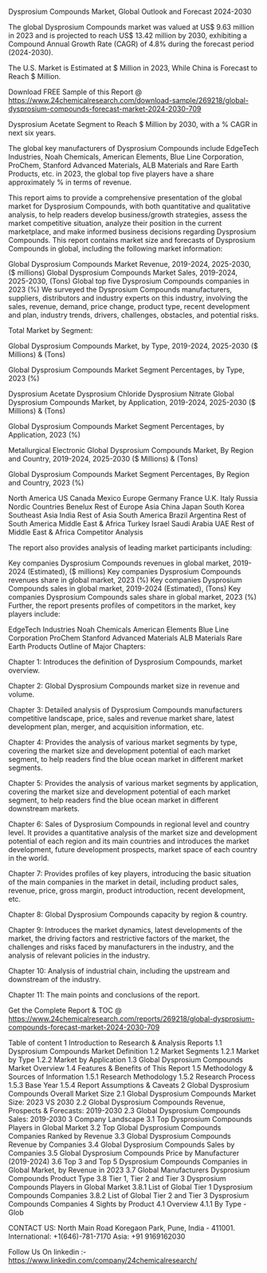 Dysprosium Compounds Market, Global Outlook and Forecast 2024-2030

The global Dysprosium Compounds market was valued at US$ 9.63 million in 2023 and is projected to reach US$ 13.42 million by 2030, exhibiting a Compound Annual Growth Rate (CAGR) of 4.8% during the forecast period (2024-2030).

The U.S. Market is Estimated at $ Million in 2023, While China is Forecast to Reach $ Million.

Download FREE Sample of this Report @ https://www.24chemicalresearch.com/download-sample/269218/global-dysprosium-compounds-forecast-market-2024-2030-709

Dysprosium Acetate Segment to Reach $ Million by 2030, with a % CAGR in next six years.

The global key manufacturers of Dysprosium Compounds include EdgeTech Industries, Noah Chemicals, American Elements, Blue Line Corporation, ProChem, Stanford Advanced Materials, ALB Materials and Rare Earth Products, etc. in 2023, the global top five players have a share approximately % in terms of revenue.

This report aims to provide a comprehensive presentation of the global market for Dysprosium Compounds, with both quantitative and qualitative analysis, to help readers develop business/growth strategies, assess the market competitive situation, analyze their position in the current marketplace, and make informed business decisions regarding Dysprosium Compounds. This report contains market size and forecasts of Dysprosium Compounds in global, including the following market information:

Global Dysprosium Compounds Market Revenue, 2019-2024, 2025-2030, ($ millions)
Global Dysprosium Compounds Market Sales, 2019-2024, 2025-2030, (Tons)
Global top five Dysprosium Compounds companies in 2023 (%)
We surveyed the Dysprosium Compounds manufacturers, suppliers, distributors and industry experts on this industry, involving the sales, revenue, demand, price change, product type, recent development and plan, industry trends, drivers, challenges, obstacles, and potential risks.

Total Market by Segment:

Global Dysprosium Compounds Market, by Type, 2019-2024, 2025-2030 ($ Millions) & (Tons)

Global Dysprosium Compounds Market Segment Percentages, by Type, 2023 (%)

Dysprosium Acetate
Dysprosium Chloride
Dysprosium Nitrate
Global Dysprosium Compounds Market, by Application, 2019-2024, 2025-2030 ($ Millions) & (Tons)

Global Dysprosium Compounds Market Segment Percentages, by Application, 2023 (%)

Metallurgical
Electronic
Global Dysprosium Compounds Market, By Region and Country, 2019-2024, 2025-2030 ($ Millions) & (Tons)

Global Dysprosium Compounds Market Segment Percentages, By Region and Country, 2023 (%)

North America
US
Canada
Mexico
Europe
Germany
France
U.K.
Italy
Russia
Nordic Countries
Benelux
Rest of Europe
Asia
China
Japan
South Korea
Southeast Asia
India
Rest of Asia
South America
Brazil
Argentina
Rest of South America
Middle East & Africa
Turkey
Israel
Saudi Arabia
UAE
Rest of Middle East & Africa
Competitor Analysis

The report also provides analysis of leading market participants including:

Key companies Dysprosium Compounds revenues in global market, 2019-2024 (Estimated), ($ millions)
Key companies Dysprosium Compounds revenues share in global market, 2023 (%)
Key companies Dysprosium Compounds sales in global market, 2019-2024 (Estimated), (Tons)
Key companies Dysprosium Compounds sales share in global market, 2023 (%)
Further, the report presents profiles of competitors in the market, key players include:

EdgeTech Industries
Noah Chemicals
American Elements
Blue Line Corporation
ProChem
Stanford Advanced Materials
ALB Materials
Rare Earth Products
Outline of Major Chapters:

Chapter 1: Introduces the definition of Dysprosium Compounds, market overview.

Chapter 2: Global Dysprosium Compounds market size in revenue and volume.

Chapter 3: Detailed analysis of Dysprosium Compounds manufacturers competitive landscape, price, sales and revenue market share, latest development plan, merger, and acquisition information, etc.

Chapter 4: Provides the analysis of various market segments by type, covering the market size and development potential of each market segment, to help readers find the blue ocean market in different market segments.

Chapter 5: Provides the analysis of various market segments by application, covering the market size and development potential of each market segment, to help readers find the blue ocean market in different downstream markets.

Chapter 6: Sales of Dysprosium Compounds in regional level and country level. It provides a quantitative analysis of the market size and development potential of each region and its main countries and introduces the market development, future development prospects, market space of each country in the world.

Chapter 7: Provides profiles of key players, introducing the basic situation of the main companies in the market in detail, including product sales, revenue, price, gross margin, product introduction, recent development, etc.

Chapter 8: Global Dysprosium Compounds capacity by region & country.

Chapter 9: Introduces the market dynamics, latest developments of the market, the driving factors and restrictive factors of the market, the challenges and risks faced by manufacturers in the industry, and the analysis of relevant policies in the industry.

Chapter 10: Analysis of industrial chain, including the upstream and downstream of the industry.

Chapter 11: The main points and conclusions of the report.

Get the Complete Report & TOC @ https://www.24chemicalresearch.com/reports/269218/global-dysprosium-compounds-forecast-market-2024-2030-709

Table of content
1 Introduction to Research & Analysis Reports
1.1 Dysprosium Compounds Market Definition
1.2 Market Segments
1.2.1 Market by Type
1.2.2 Market by Application
1.3 Global Dysprosium Compounds Market Overview
1.4 Features & Benefits of This Report
1.5 Methodology & Sources of Information
1.5.1 Research Methodology
1.5.2 Research Process
1.5.3 Base Year
1.5.4 Report Assumptions & Caveats
2 Global Dysprosium Compounds Overall Market Size
2.1 Global Dysprosium Compounds Market Size: 2023 VS 2030
2.2 Global Dysprosium Compounds Revenue, Prospects & Forecasts: 2019-2030
2.3 Global Dysprosium Compounds Sales: 2019-2030
3 Company Landscape
3.1 Top Dysprosium Compounds Players in Global Market
3.2 Top Global Dysprosium Compounds Companies Ranked by Revenue
3.3 Global Dysprosium Compounds Revenue by Companies
3.4 Global Dysprosium Compounds Sales by Companies
3.5 Global Dysprosium Compounds Price by Manufacturer (2019-2024)
3.6 Top 3 and Top 5 Dysprosium Compounds Companies in Global Market, by Revenue in 2023
3.7 Global Manufacturers Dysprosium Compounds Product Type
3.8 Tier 1, Tier 2 and Tier 3 Dysprosium Compounds Players in Global Market
3.8.1 List of Global Tier 1 Dysprosium Compounds Companies
3.8.2 List of Global Tier 2 and Tier 3 Dysprosium Compounds Companies
4 Sights by Product
4.1 Overview
4.1.1 By Type - Glob

CONTACT US:
North Main Road Koregaon Park, Pune, India - 411001.
International: +1(646)-781-7170
Asia: +91 9169162030

Follow Us On linkedin :- https://www.linkedin.com/company/24chemicalresearch/
